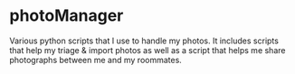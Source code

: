 photoManager
============

Various python scripts that I use to handle my photos. It includes scripts that help my triage &amp; import photos as well as a script that helps me share photographs between me and my roommates.